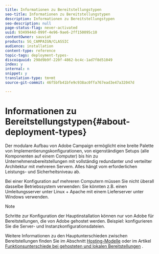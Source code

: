 ```yaml
---
title: Informationen zu Bereitstellungstypen
seo-title: Informationen zu Bereitstellungstypen
description: Informationen zu Bereitstellungstypen
seo-description: null
page-status-flag: never-activated
uuid: 9349944d-099f-4e96-9ae6-2ff150095c10
contentOwner: sauviat
products: SG_CAMPAIGN/CLASSIC
audience: installation
content-type: reference
topic-tags: deployment-types-
discoiquuid: 298d9b9f-220f-4862-bc4c-1ad7f8d51049
index: y
internal: n
snippet: y
translation-type: tm+mt
source-git-commit: 46f5bfb41bfe9c938ac0ffa767ead3e47a32047d

---
```



# Informationen zu Bereitstellungstypen{#about-deployment-types}

Der modulare Aufbau von Adobe Campaign ermöglicht eine breite Palette von Implementierungskonfigurationen, von eigenständigen Setups (alle Komponenten auf einem Computer) bis hin zu Unternehmensbereitstellungen mit vollständig redundanter und verteilter Architektur mit mehreren Servern. Alles hängt vom erforderlichen Leistungs- und Sicherheitsniveau ab.

Bei einer Konfiguration auf mehreren Computern müssen Sie nicht überall dasselbe Betriebssystem verwenden: Sie könnten z.B. einen Umleitungsserver unter Linux + Apache mit einem Lieferserver unter Windows verwenden.

>[!NOTE]
>
>Schritte zur Konfiguration der Hauptinstallation können nur von
>Adobe für Bereitstellungen, die von Adobe gehostet werden. Beispiel:
>konfigurieren Sie die Server- und Instanzkonfigurationsdateien.
>
>Weitere Informationen zu den Hauptunterschieden zwischen Bereitstellungen finden Sie im Abschnitt [Hosting-Modelle](../../installation/using/hosting-models.md) oder im Artikel [Funktionsunterschiede bei gehosteten und lokalen Bereitstellungen](https://helpx.adobe.com/campaign/kb/acc-on-prem-vs-hosted.html) .

